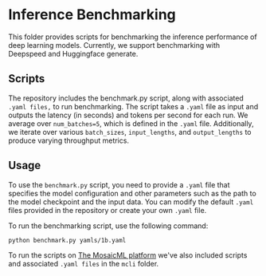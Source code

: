 # Inference Benchmarking

This folder provides scripts for benchmarking the inference performance of deep learning models. Currently, we support benchmarking with Deepspeed and Huggingface generate.

## Scripts

The repository includes the benchmark.py script, along with associated `.yaml files,` to run benchmarking. The script takes a `.yaml` file as input and outputs the latency (in seconds) and tokens per second for each run. We average over `num_batches=5`, which is defined in the `.yaml` file. Additionally, we iterate over various `batch_sizes`, `input_lengths`, and `output_lengths` to produce varying throughput metrics.

## Usage

To use the `benchmark.py` script, you need to provide a `.yaml` file that specifies the model configuration and other parameters such as the path to the model checkpoint and the input data. You can modify the default `.yaml` files provided in the repository or create your own `.yaml` file.

To run the benchmarking script, use the following command:

`python benchmark.py yamls/1b.yaml`

To run the scripts on [The MosaicML platform](https://www.mosaicml.com/blog/mosaicml-cloud-demo) we've also included scripts and associated `.yaml files` in the `mcli` folder.
